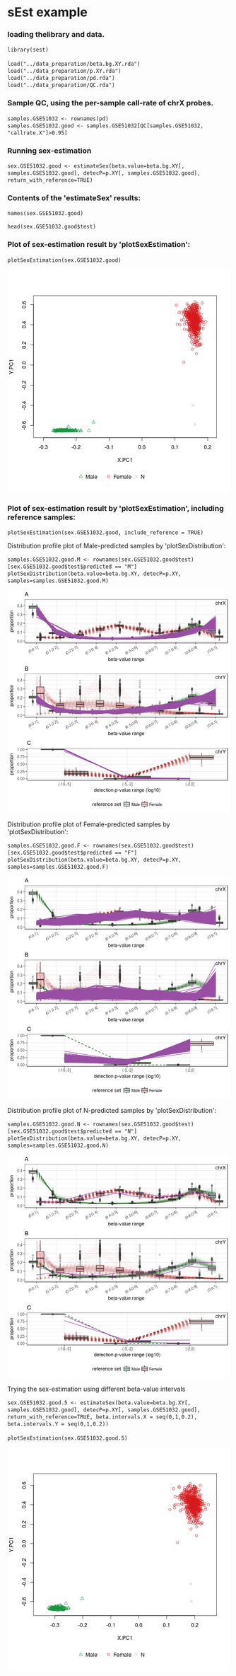 
# sEst example

### loading thelibrary and data.

```{r}
library(sest)

load("../data_preparation/beta.bg.XY.rda")
load("../data_preparation/p.XY.rda")
load("../data_preparation/pd.rda")
load("../data_preparation/QC.rda")
```

### Sample QC, using the per-sample call-rate of chrX probes.

```{r}
samples.GSE51032 <- rownames(pd)
samples.GSE51032.good <- samples.GSE51032[QC[samples.GSE51032, "callrate.X"]>0.95]
```

### Running sex-estimation
```{r}
sex.GSE51032.good <- estimateSex(beta.value=beta.bg.XY[, samples.GSE51032.good], detecP=p.XY[, samples.GSE51032.good], return_with_reference=TRUE)
```

### Contents of the 'estimateSex' results:
```{r}
names(sex.GSE51032.good)
```

```{r}
head(sex.GSE51032.good$test)
```

### Plot of sex-estimation result by 'plotSexEstimation':
```{r}
plotSexEstimation(sex.GSE51032.good)
```
![plotSexEstimation without reference](figure/unnamed-chunk-6-1.png)

### Plot of sex-estimation result by 'plotSexEstimation', including reference samples:
```{r}
plotSexEstimation(sex.GSE51032.good, include_reference = TRUE)
```

Distribution profile plot of Male-predicted samples by 'plotSexDistribution':
```{r}
samples.GSE51032.good.M <- rownames(sex.GSE51032.good$test)[sex.GSE51032.good$test$predicted == "M"]
plotSexDistribution(beta.value=beta.bg.XY, detecP=p.XY, samples=samples.GSE51032.good.M)
```
![plotSexDistribution, male-predicted samples](figure/unnamed-chunk-7-1.png)

Distribution profile plot of Female-predicted samples by 'plotSexDistribution':
```{r}
samples.GSE51032.good.F <- rownames(sex.GSE51032.good$test)[sex.GSE51032.good$test$predicted == "F"]
plotSexDistribution(beta.value=beta.bg.XY, detecP=p.XY, samples=samples.GSE51032.good.F)
```
![plotSexDistribution, female-predicted samples](figure/unnamed-chunk-8-1.png)

Distribution profile plot of N-predicted samples by 'plotSexDistribution':
```{r}
samples.GSE51032.good.N <- rownames(sex.GSE51032.good$test)[sex.GSE51032.good$test$predicted == "N"]
plotSexDistribution(beta.value=beta.bg.XY, detecP=p.XY, samples=samples.GSE51032.good.N)
```
![plotSexDistribution, N-predicted samples](figure/unnamed-chunk-9-1.png)



Trying the sex-estimation using different beta-value intervals
```{r}
sex.GSE51032.good.5 <- estimateSex(beta.value=beta.bg.XY[, samples.GSE51032.good], detecP=p.XY[, samples.GSE51032.good], return_with_reference=TRUE, beta.intervals.X = seq(0,1,0.2), beta.intervals.Y = seq(0,1,0.2))

plotSexEstimation(sex.GSE51032.good.5)
```
![plotSexEstimation, using wider beta-value intervals](figure/unnamed-chunk-10-1.png)
